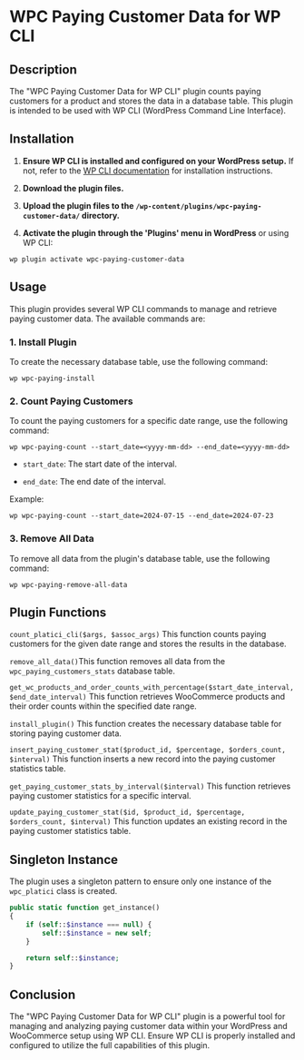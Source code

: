 # WPC Paying Customer Data for WP CLI

## Description
The "WPC Paying Customer Data for WP CLI" plugin counts paying customers for a product and stores the data in a database table. This plugin is intended to be used with WP CLI (WordPress Command Line Interface).

## Installation

1. **Ensure WP CLI is installed and configured on your WordPress setup.** If not, refer to the [WP CLI documentation](https://wp-cli.org/) for installation instructions.

2. **Download the plugin files.**

3. **Upload the plugin files to the `/wp-content/plugins/wpc-paying-customer-data/` directory.**

4. **Activate the plugin through the 'Plugins' menu in WordPress** or using WP CLI:
```
wp plugin activate wpc-paying-customer-data
```

## Usage 

This plugin provides several WP CLI commands to manage and retrieve paying customer data. The available commands are:

### 1. Install Plugin 

To create the necessary database table, use the following command:


```
wp wpc-paying-install
```

### 2. Count Paying Customers 

To count the paying customers for a specific date range, use the following command:


```
wp wpc-paying-count --start_date=<yyyy-mm-dd> --end_date=<yyyy-mm-dd>
```
 
- `start_date`: The start date of the interval.
 
- `end_date`: The end date of the interval.

Example:


```
wp wpc-paying-count --start_date=2024-07-15 --end_date=2024-07-23
```

### 3. Remove All Data 

To remove all data from the plugin's database table, use the following command:


```
wp wpc-paying-remove-all-data
```

## Plugin Functions 
`count_platici_cli($args, $assoc_args)`
This function counts paying customers for the given date range and stores the results in the database.

`remove_all_data()`This function removes all data from the `wpc_paying_customers_stats` database table.

`get_wc_products_and_order_counts_with_percentage($start_date_interval, $end_date_interval)`
This function retrieves WooCommerce products and their order counts within the specified date range.

`install_plugin()`
This function creates the necessary database table for storing paying customer data.

`insert_paying_customer_stat($product_id, $percentage, $orders_count, $interval)`
This function inserts a new record into the paying customer statistics table.

`get_paying_customer_stats_by_interval($interval)`
This function retrieves paying customer statistics for a specific interval.

`update_paying_customer_stat($id, $product_id, $percentage, $orders_count, $interval)`
This function updates an existing record in the paying customer statistics table.

## Singleton Instance 
The plugin uses a singleton pattern to ensure only one instance of the `wpc_platici` class is created.

```php
public static function get_instance()
{
    if (self::$instance === null) {
        self::$instance = new self;
    }

    return self::$instance;
}
```

## Conclusion 

The "WPC Paying Customer Data for WP CLI" plugin is a powerful tool for managing and analyzing paying customer data within your WordPress and WooCommerce setup using WP CLI. Ensure WP CLI is properly installed and configured to utilize the full capabilities of this plugin.
